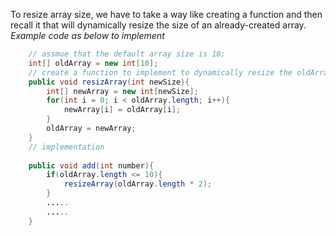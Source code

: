 To resize array size, we have to take a way like creating a function and then recall it that will dynamically resize the size of an already-created array.
*Example code as below to implement*
```java
    // assmue that the default array size is 10;
    int[] oldArray = new int[10];
    // create a function to implement to dynamically resize the oldArray
    public void resizArray(int newSize){
        int[] newArray = new int[newSize];
        for(int i = 0; i < oldArray.length; i++){
            newArray[i] = oldArray[i];
        }
        oldArray = newArray;
    }
    // implementation
    
    public void add(int number){
        if(oldArray.length <= 10){
            resizeArray(oldArray.length * 2);
        }
        .....
        .....
    }

